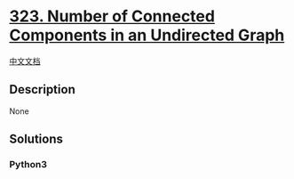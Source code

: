 # [323. Number of Connected Components in an Undirected Graph](https://leetcode.com/problems/number-of-connected-components-in-an-undirected-graph)

[中文文档](/leetcode/0300-0399/0323.Number%20of%20Connected%20Components%20in%20an%20Undirected%20Graph/README.md)

## Description

None

## Solutions

<!-- tabs:start -->

### **Python3**

```python

```

<!-- tabs:end -->
